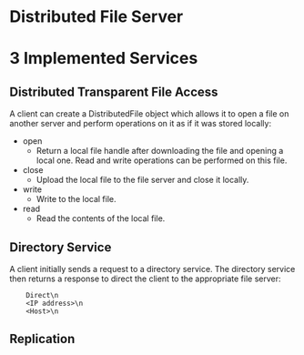 Distributed File Server
=======================
# 3 Implemented Services
## Distributed Transparent File Access
A client can create a DistributedFile object which allows it to open a file on
another server and perform operations on it as if it was stored locally:

- open
    - Return a local file handle after downloading the file and opening a local
    one. Read and write operations can be performed on this file.
- close
    - Upload the local file to the file server and close it locally. 
- write
    - Write to the local file.
- read
    - Read the contents of the local file. 

## Directory Service
A client initially sends a request to a directory service. The directory service
then returns a response to direct the client to the appropriate file server:
        
        Direct\n
        <IP address>\n
        <Host>\n

## Replication
